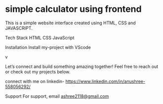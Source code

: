 # simple calculator using frontend

This is a simple website interface created using HTML, CSS and JAVASCRIPT.


Tech Stack
HTML
CSS
JavaScript


Installation
Install my-project with VScode




v



Let’s connect and build something amazing together! Feel free to reach out or check out my projects below.

connect with me on linkedin- https://www.linkedin.com/in/anushree-558056292/



Support
For support, email ashree2118@gmail.com
